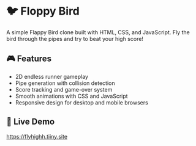 # 🐦 Floppy Bird

A simple Flappy Bird clone built with HTML, CSS, and JavaScript. Fly the bird through the pipes and try to beat your high score!


## 🎮 Features

- 2D endless runner gameplay
- Pipe generation with collision detection
- Score tracking and game-over system
- Smooth animations with CSS and JavaScript
- Responsive design for desktop and mobile browsers

## 🚀 Live Demo
https://flyhighh.tiiny.site




